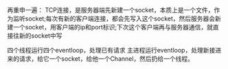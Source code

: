 再重申一遍：
TCP连接，是服务器端先新建一个socket，本质上是一个文件，作为监听socket;每次有新的客户端连接，都会先写入这个socket，然后服务器会新建一个socket，用客户端的ip和port标识;下次这个客户端再与服务器通信，就直接往新的socket中写

四个线程运行四个eventloop，处理已有请求
主进程运行eventloop，处理新接进来的请求，给它一个socket，给他一个Channel，然后扔给一个线程。